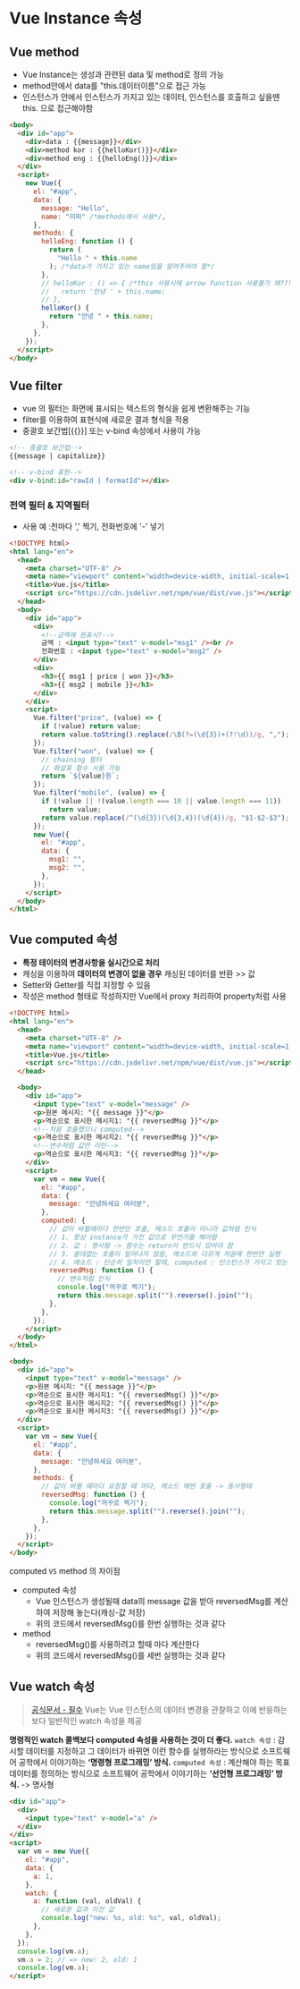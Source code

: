 # Vue Instance 속성

## Vue method

- Vue Instance는 생성과 관련된 data 및 method로 정의 가능
- method안에서 data를 "this.데이터이름"으로 접근 가능
- 인스턴스가 안에서 인스턴스가 가지고 있는 데이터, 인스턴스를 호출하고 싶을땐 this. 으로 접근해야함

```html
<body>
  <div id="app">
    <div>data : {{message}}</div>
    <div>method kor : {{helloKor()}}</div>
    <div>method eng : {{helloEng()}}</div>
  </div>
  <script>
    new Vue({
      el: "#app",
      data: {
        message: "Hello",
        name: "미피" /*methods에서 사용*/,
      },
      methods: {
        helloEng: function () {
          return (
            "Hello " + this.name
          ); /*data가 가지고 있는 name임을 알려주어야 함*/
        },
        // helloKor : () => { /*this 사용시에 arrow function 사용불가 왜???*/
        //   return '안녕 ' + this.name;
        // },
        helloKor() {
          return "안녕 " + this.name;
        },
      },
    });
  </script>
</body>
```

## Vue filter

- vue 의 필터는 화면에 표시되는 텍스트의 형식을 쉽게 변환해주는 기능
- filter를 이용하여 표현식에 새로운 결과 형식을 적용
- 중괄호 보간법[{{}}] 또는 v-bind 속성에서 사용이 가능

```html
<!-- 중괄호 보간법-->
{{message | capitalize}}

<!-- v-bind 표현-->
<div v-bind:id="rawId | formatId"></div>
```

### 전역 필터 & 지역필터

- 사용 예 :천마다 ',' 찍기, 전화번호에 '-' 넣기

```html
<!DOCTYPE html>
<html lang="en">
  <head>
    <meta charset="UTF-8" />
    <meta name="viewport" content="width=device-width, initial-scale=1.0" />
    <title>Vue.js</title>
    <script src="https://cdn.jsdelivr.net/npm/vue/dist/vue.js"></script>
  </head>
  <body>
    <div id="app">
      <div>
        <!--금액에 원표시?-->
        금액 : <input type="text" v-model="msg1" /><br />
        전화번호 : <input type="text" v-model="msg2" />
      </div>
      <div>
        <h3>{{ msg1 | price | won }}</h3>
        <h3>{{ msg2 | mobile }}</h3>
      </div>
    </div>
    <script>
      Vue.filter("price", (value) => {
        if (!value) return value;
        return value.toString().replace(/\B(?=(\d{3})+(?!\d))/g, ","); // 정규표현식 -> 찾아보기, 숫자의 세자리마다 ,
      });
      Vue.filter("won", (value) => {
        // chaining 필터
        // 화살표 함수 사용 가능
        return `${value}원`;
      });
      Vue.filter("mobile", (value) => {
        if (!value || !(value.length === 10 || value.length === 11))
          return value;
        return value.replace(/^(\d{3})(\d{3,4})(\d{4})/g, "$1-$2-$3");
      });
      new Vue({
        el: "#app",
        data: {
          msg1: "",
          msg2: "",
        },
      });
    </script>
  </body>
</html>
```

## Vue computed 속성

- **특정 테이터의 변경사항을 실시간으로 처리**
- 캐싱을 이용하여 **데이터의 변경이 없을 경우** 캐싱된 데이터를 반환 >> 값
- Setter와 Getter를 직접 지정할 수 있음
- 작성은 method 형태로 작성하지만 Vue에서 proxy 처리하여 property처럼 사용

```html
<!DOCTYPE html>
<html lang="en">
  <head>
    <meta charset="UTF-8" />
    <meta name="viewport" content="width=device-width, initial-scale=1.0" />
    <title>Vue.js</title>
    <script src="https://cdn.jsdelivr.net/npm/vue/dist/vue.js"></script>
  </head>

  <body>
    <div id="app">
      <input type="text" v-model="message" />
      <p>원본 메시지: "{{ message }}"</p>
      <p>역순으로 표시한 메시지1: "{{ reversedMsg }}"</p>
      <!--처음 호출했으니 computed-->
      <p>역순으로 표시한 메시지2: "{{ reversedMsg }}"</p>
      <!--변수처럼 값만 리턴-->
      <p>역순으로 표시한 메시지3: "{{ reversedMsg }}"</p>
    </div>
    <script>
      var vm = new Vue({
        el: "#app",
        data: {
          message: "안녕하세요 여러분",
        },
        computed: {
          // 값이 바뀔때마다 한번만 호출, 메소드 호출이 아니라 값처럼 인식
          // 1. 항상 instance가 가진 값으로 무언가를 해야함
          // 2. 값 : 명사형 -> 함수는 return이 반드시 있어야 함
          // 3. 쓸데없는 호출이 일어나지 않음, 메소드와 다르게 처음에 한번만 실행
          // 4. 메소드 : 단순히 일처리만 할때, computed : 인스턴스가 가지고 있는 데이터를 변경해서 값을 받아야할 경우
          reversedMsg: function () {
            // 변수처럼 인식
            console.log("꺼꾸로 찍기");
            return this.message.split("").reverse().join("");
          },
        },
      });
    </script>
  </body>
</html>
```

```html
<body>
  <div id="app">
    <input type="text" v-model="message" />
    <p>원본 메시지: "{{ message }}"</p>
    <p>역순으로 표시한 메시지1: "{{ reversedMsg() }}"</p>
    <p>역순으로 표시한 메시지2: "{{ reversedMsg() }}"</p>
    <p>역순으로 표시한 메시지3: "{{ reversedMsg() }}"</p>
  </div>
  <script>
    var vm = new Vue({
      el: "#app",
      data: {
        message: "안녕하세요 여러분",
      },
      methods: {
        // 값이 바뀔 때마다 요청할 때 마다, 메소드 매번 호출 -> 동사형태
        reversedMsg: function () {
          console.log("꺼꾸로 찍기");
          return this.message.split("").reverse().join("");
        },
      },
    });
  </script>
</body>
```

computed `VS` method 의 차이점

- computed 속성
  - Vue 인스턴스가 생성될때 data의 message 값을 받아 reversedMsg를 계산하여 저장해 놓는다(캐싱-값 저장)
  - 위의 코드에서 reversedMsg()를 한번 실행하는 것과 같다
- method
  - reversedMsg()를 사용하려고 할때 마다 계산한다
  - 위의 코드에서 reversedMsg()를 세번 실행하는 것과 같다

## Vue watch 속성

> [공식문서 - 필수](https://kr.vuejs.org/v2/guide/computed.html)
> Vue는 Vue 인스턴스의 데이터 변경을 관찰하고 이에 반응하는 보다 일반적인 watch 속성을 제공

**명령적인 watch 콜백보다 computed 속성을 사용하는 것이 더 좋다.**
`watch 속성` : 감시할 데이터를 지정하고 그 데이터가 바뀌면 이런 함수를 실행하라는 방식으로 소프트웨어 공학에서 이야기하는 **‘명령형 프로그래밍’ 방식.**
`computed 속성` : 계산해야 하는 목표 데이터를 정의하는 방식으로 소프트웨어 공학에서 이야기하는 **‘선언형 프로그래밍’ 방식.** -> 명사형

```html
<div id="app">
  <div>
    <input type="text" v-model="a" />
  </div>
</div>
<script>
  var vm = new Vue({
    el: "#app",
    data: {
      a: 1,
    },
    watch: {
      a: function (val, oldVal) {
        // 새로운 값과 이전 값
        console.log("new: %s, old: %s", val, oldVal);
      },
    },
  });
  console.log(vm.a);
  vm.a = 2; // => new: 2, old: 1
  console.log(vm.a);
</script>
```
